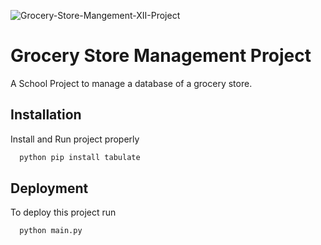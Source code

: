 ![Grocery-Store-Mangement-XII-Project](https://socialify.git.ci/Abhik555/Grocery-Store-Mangement-XII-Project/image?description=1&forks=1&issues=1&language=1&name=1&owner=1&pattern=Circuit%20Board&pulls=1&stargazers=1&theme=Auto)


# Grocery Store Management Project

A School Project to manage a database of a grocery store.



## Installation

Install and Run project properly

```bash
  python pip install tabulate
```
    
## Deployment

To deploy this project run

```bash
  python main.py
```


